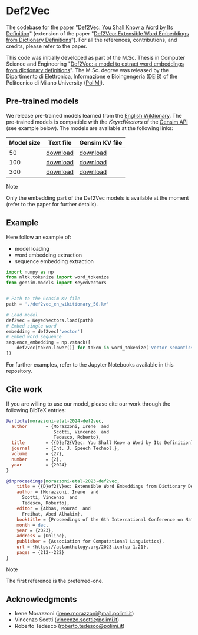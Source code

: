 # Def2Vec

The codebase for the paper "[Def2Vec: You Shall Know a Word by Its Definition](https://www.overleaf.com/read/vkgpmmbgscgn#bd6866)" (extension of the paper "[Def2Vec: Extensible Word Embeddings from Dictionary Definitions](https://aclanthology.org/2023.icnlsp-1.21)").
For all the references, contributions, and credits, please refer to the paper.

This code was initially developed as part of the M.Sc. Thesis in Computer Science and Engineering "[Def2Vec: a model to extract word embeddings from dictionary definitions](https://www.politesi.polimi.it/handle/10589/179715)".
The M.Sc. degree was released by the Dipartimento di Elettronica, Informazione e Bioingengeria  ([DEIB](https://www.deib.polimi.it/eng/home-page)) of the Politecnico di Milano University ([PoliMI](https://www.polimi.it)).

## Pre-trained models

We release pre-trained models learned from the [English Wiktionary](https://en.wiktionary.org/wiki/Wiktionary:Main_Page).
The pre-trained models is compatible with the *KeyedVectors* of the [Gensim API](https://radimrehurek.com/gensim/) (see example below).
The models are available at the following links: 

| Model size | Text file                                                                                                                                 | Gensim KV file                                                                                                                            |
|------------|-------------------------------------------------------------------------------------------------------------------------------------------|-------------------------------------------------------------------------------------------------------------------------------------------|
| 50         | [download](https://polimi365-my.sharepoint.com/:u:/g/personal/10451445_polimi_it/EaI8ormefBlIoQB-1YWH22YBTD0rEtPbaD11YkMMNqlKxg?e=qLAMmA) | [download](https://polimi365-my.sharepoint.com/:u:/g/personal/10451445_polimi_it/ERJlBEE6EsNLmyK9t2nsCsEBR5L9cKsr_s9xXz3YIlcF6w?e=9poPf7) |
| 100        | [download](https://polimi365-my.sharepoint.com/:u:/g/personal/10451445_polimi_it/EbYQNGrfPuBPhEXA-EjPL7IBmM0XqB_ZYewU1nj5p3jHRQ?e=Pyb0ac) | [download](https://polimi365-my.sharepoint.com/:u:/g/personal/10451445_polimi_it/EcD5S6HqE0NDmgfDTADyc9gBHlkRoRofGvgV8cVOGJ2ISw?e=ayr8e5) |
| 300        | [download](https://polimi365-my.sharepoint.com/:u:/g/personal/10451445_polimi_it/EfQqgCR4fxxFoWWgw3YSYYIBAKq20vtObQNpjiJ1GiyQMA?e=PAncqK) | [download](https://polimi365-my.sharepoint.com/:u:/g/personal/10451445_polimi_it/EV4dqNoPQRFBnRh8TqXeh0IBtdD83314hQ-rkC8h5nucVQ?e=yEGJ0S) |

> [!NOTE]
> 
> Only the embedding part of the Def2Vec models is available at the moment (refer to the paper for further details).

## Example

Here follow an example of:
- model loading
- word embedding extraction
- sequence embedding extraction

```python
import numpy as np
from nltk.tokenize import word_tokenize
from gensim.models import KeyedVectors


# Path to the Gensim KV file
path = './def2vec_en_wikitionary_50.kv'

# Load model
def2vec = KeyedVectors.load(path)
# Embed single word
embedding = def2vec['vector']
# Embed word sequence
sequence_embedding = np.vstack([
    def2vec[token.lower()] for token in word_tokenize('Vector semantics is cool!')
])
```

For further examples, refer to the Jupyter Notebooks available in this repository.

## Cite work

If you are willing to use our model, please cite our work through the following BibTeX entries:

```bibtex
@article{morazzoni-etal-2024-def2vec,
  author       = {Morazzoni, Irene  and
                  Scotti, Vincenzo  and
                  Tedesco, Roberto},
  title        = {{D}ef2{V}ec: You Shall Know a Word by Its Definition},
  journal      = {Int. J. Speech Technol.},
  volume       = {27},
  number       = {2},
  year         = {2024}
}

@inproceedings{morazzoni-etal-2023-def2vec,
    title = {{D}ef2{V}ec: Extensible Word Embeddings from Dictionary Definitions},
    author = {Morazzoni, Irene  and
      Scotti, Vincenzo  and
      Tedesco, Roberto},
    editor = {Abbas, Mourad  and
      Freihat, Abed Alhakim},
    booktitle = {Proceedings of the 6th International Conference on Natural Language and Speech Processing (ICNLSP 2023)},
    month = dec,
    year = {2023},
    address = {Online},
    publisher = {Association for Computational Linguistics},
    url = {https://aclanthology.org/2023.icnlsp-1.21},
    pages = {212--222}
}
```

> [!NOTE]  
> The first reference is the preferred-one.

## Acknowledgments

- Irene Morazzoni ([irene.morazzoni@mail.polimi.it](mailto:irene.morazzoni@mail.polimi.it))
- Vincenzo Scotti ([vincenzo.scotti@polimi.it](mailto:vincenzo.scotti@polimi.it))
- Roberto Tedesco ([roberto.tedesco@polimi.it](mailto:roberto.tedesco@polimi.it))
